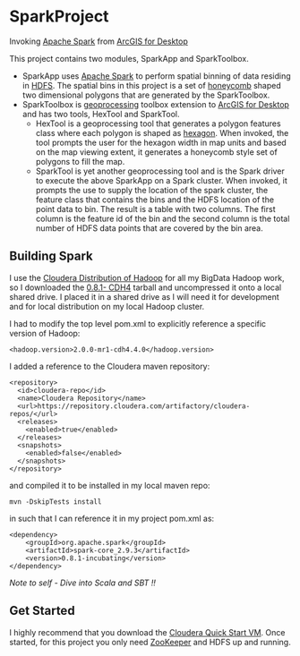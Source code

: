 SparkProject
============

Invoking [Apache Spark](http://spark.incubator.apache.org/) from [ArcGIS for Desktop](http://www.esri.com/software/arcgis/arcgis-for-desktop)

This project contains two modules, SparkApp and SparkToolbox.

* SparkApp uses [Apache Spark](http://spark.incubator.apache.org/) to perform spatial binning  of data residing in [HDFS](http://hadoop.apache.org/docs/stable1/hdfs_design.html).  The spatial bins in this project is a set of [honeycomb](http://en.wikipedia.org/wiki/Honeycomb) shaped two dimensional polygons that are generated by the SparkToolbox.
* SparkToolbox is [geoprocessing](http://help.arcgis.com/en/arcgisdesktop/10.0/help/index.html#/What_is_geoprocessing/002s00000001000000/) toolbox extension to [ArcGIS for Desktop](http://www.esri.com/software/arcgis/arcgis-for-desktop) and has two tools, HexTool and SparkTool.
    * HexTool is a geoprocessing tool that generates a polygon features class where each polygon is shaped as [hexagon](http://en.wikipedia.org/wiki/Hexagon). When invoked, the tool prompts the user for the hexagon width in map units and based on the map viewing extent, it generates a honeycomb style set of polygons to fill the map.
    * SparkTool is yet another geoprocessing tool and is the Spark driver to execute the above SparkApp on a Spark cluster. When invoked, it prompts the use to supply the location of the spark cluster, the feature class that contains the bins and the HDFS location of the point data to bin.  The result is a table with two columns. The first column is the feature id of the bin and the second column is the total number of HDFS data points that are covered by the bin area.
    
## Building Spark
I use the [Cloudera Distribution of Hadoop](http://www.cloudera.com/content/cloudera/en/products-and-services/cdh.html) for all my BigData Hadoop work, so I downloaded the [0.8.1- CDH4](http://spark.incubator.apache.org/downloads.html) tarball and uncompressed it onto a local shared drive. I placed it in a shared drive as I will need it for development and for local distribution on my local Hadoop cluster.

I had to modify the top level pom.xml to explicitly reference a specific version of Hadoop:

```
<hadoop.version>2.0.0-mr1-cdh4.4.0</hadoop.version>
```

I added a reference to the Cloudera maven repository:

```
<repository>
  <id>cloudera-repo</id>
  <name>Cloudera Repository</name>
  <url>https://repository.cloudera.com/artifactory/cloudera-repos/</url>
  <releases>
    <enabled>true</enabled>
  </releases>
  <snapshots>
    <enabled>false</enabled>
  </snapshots>
</repository>
```
and compiled it to be installed in my local maven repo:

```
mvn -DskipTests install
```

in such that I can reference it in my project pom.xml as:

```
<dependency>
    <groupId>org.apache.spark</groupId>
    <artifactId>spark-core_2.9.3</artifactId>
    <version>0.8.1-incubating</version>
</dependency>
```

*Note to self - Dive into Scala and SBT !!*

## Get Started
I highly recommend that you download the [Cloudera Quick Start VM](http://www.cloudera.com/content/cloudera-content/cloudera-docs/DemoVMs/Cloudera-QuickStart-VM/cloudera_quickstart_vm.html). Once started, for this project you only need [ZooKeeper](http://zookeeper.apache.org/) and HDFS up and running.
